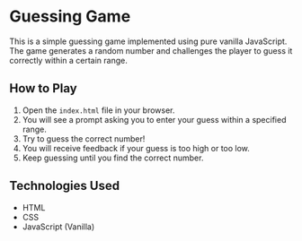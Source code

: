 # Guessing Game

This is a simple guessing game implemented using pure vanilla JavaScript. The game generates a random number and challenges the player to guess it correctly within a certain range.

## How to Play

1. Open the `index.html` file in your browser.
2. You will see a prompt asking you to enter your guess within a specified range.
3. Try to guess the correct number!
4. You will receive feedback if your guess is too high or too low.
5. Keep guessing until you find the correct number.

## Technologies Used

- HTML
- CSS
- JavaScript (Vanilla)
